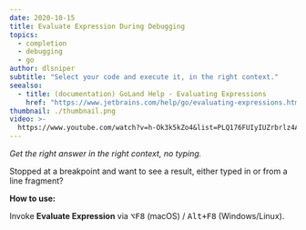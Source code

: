 ```yaml
---
date: 2020-10-15
title: Evaluate Expression During Debugging
topics:
  - completion
  - debugging
  - go
author: dlsniper
subtitle: "Select your code and execute it, in the right context."
seealso:
  - title: (documentation) GoLand Help - Evaluating Expressions
    href: "https://www.jetbrains.com/help/go/evaluating-expressions.html"
thumbnail: ./thumbnail.png
video: >-
  https://www.youtube.com/watch?v=h-Ok3k5kZo4&list=PLQ176FUIyIUZrbrlz4AY1V8VzBJKZyVlW&index=47
---
```


_Get the right answer in the right context, no typing._

Stopped at a breakpoint and want to see a result, either typed in or from a line fragment?

**How to use:**

Invoke **Evaluate Expression** via <kbd>⌥F8</kbd> (macOS) / <kbd>Alt+F8</kbd> (Windows/Linux).

